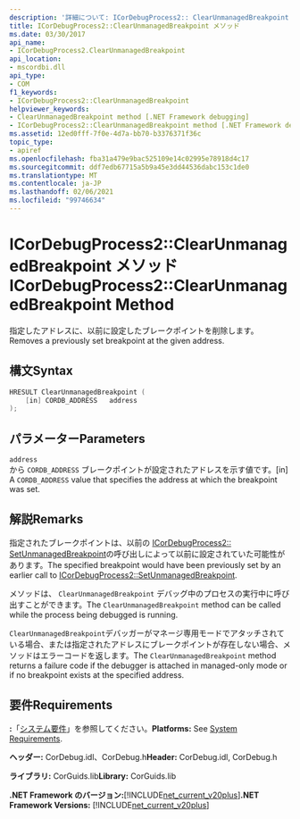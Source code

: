 ```yaml
---
description: '詳細について: ICorDebugProcess2:: ClearUnmanagedBreakpoint メソッド'
title: ICorDebugProcess2::ClearUnmanagedBreakpoint メソッド
ms.date: 03/30/2017
api_name:
- ICorDebugProcess2.ClearUnmanagedBreakpoint
api_location:
- mscordbi.dll
api_type:
- COM
f1_keywords:
- ICorDebugProcess2::ClearUnmanagedBreakpoint
helpviewer_keywords:
- ClearUnmanagedBreakpoint method [.NET Framework debugging]
- ICorDebugProcess2::ClearUnmanagedBreakpoint method [.NET Framework debugging]
ms.assetid: 12ed0fff-7f0e-4d7a-bb70-b3376371f36c
topic_type:
- apiref
ms.openlocfilehash: fba31a479e9bac525109e14c02995e78918d4c17
ms.sourcegitcommit: ddf7edb67715a5b9a45e3dd44536dabc153c1de0
ms.translationtype: MT
ms.contentlocale: ja-JP
ms.lasthandoff: 02/06/2021
ms.locfileid: "99746634"
---
```

# <a name="icordebugprocess2clearunmanagedbreakpoint-method"></a><span data-ttu-id="17b3e-103">ICorDebugProcess2::ClearUnmanagedBreakpoint メソッド</span><span class="sxs-lookup"><span data-stu-id="17b3e-103">ICorDebugProcess2::ClearUnmanagedBreakpoint Method</span></span>

<span data-ttu-id="17b3e-104">指定したアドレスに、以前に設定したブレークポイントを削除します。</span><span class="sxs-lookup"><span data-stu-id="17b3e-104">Removes a previously set breakpoint at the given address.</span></span>  
  
## <a name="syntax"></a><span data-ttu-id="17b3e-105">構文</span><span class="sxs-lookup"><span data-stu-id="17b3e-105">Syntax</span></span>  
  
```cpp  
HRESULT ClearUnmanagedBreakpoint (  
    [in] CORDB_ADDRESS   address  
);  
```  
  
## <a name="parameters"></a><span data-ttu-id="17b3e-106">パラメーター</span><span class="sxs-lookup"><span data-stu-id="17b3e-106">Parameters</span></span>  

 `address`  
 <span data-ttu-id="17b3e-107">から `CORDB_ADDRESS` ブレークポイントが設定されたアドレスを示す値です。</span><span class="sxs-lookup"><span data-stu-id="17b3e-107">[in] A `CORDB_ADDRESS` value that specifies the address at which the breakpoint was set.</span></span>  
  
## <a name="remarks"></a><span data-ttu-id="17b3e-108">解説</span><span class="sxs-lookup"><span data-stu-id="17b3e-108">Remarks</span></span>  

 <span data-ttu-id="17b3e-109">指定されたブレークポイントは、以前の [ICorDebugProcess2:: SetUnmanagedBreakpoint](icordebugprocess2-setunmanagedbreakpoint-method.md)の呼び出しによって以前に設定されていた可能性があります。</span><span class="sxs-lookup"><span data-stu-id="17b3e-109">The specified breakpoint would have been previously set by an earlier call to [ICorDebugProcess2::SetUnmanagedBreakpoint](icordebugprocess2-setunmanagedbreakpoint-method.md).</span></span>  
  
 <span data-ttu-id="17b3e-110">メソッドは、 `ClearUnmanagedBreakpoint` デバッグ中のプロセスの実行中に呼び出すことができます。</span><span class="sxs-lookup"><span data-stu-id="17b3e-110">The `ClearUnmanagedBreakpoint` method can be called while the process being debugged is running.</span></span>  
  
 <span data-ttu-id="17b3e-111">`ClearUnmanagedBreakpoint`デバッガーがマネージ専用モードでアタッチされている場合、または指定されたアドレスにブレークポイントが存在しない場合、メソッドはエラーコードを返します。</span><span class="sxs-lookup"><span data-stu-id="17b3e-111">The `ClearUnmanagedBreakpoint` method returns a failure code if the debugger is attached in managed-only mode or if no breakpoint exists at the specified address.</span></span>  
  
## <a name="requirements"></a><span data-ttu-id="17b3e-112">要件</span><span class="sxs-lookup"><span data-stu-id="17b3e-112">Requirements</span></span>  

 <span data-ttu-id="17b3e-113">**:**「[システム要件](../../get-started/system-requirements.md)」を参照してください。</span><span class="sxs-lookup"><span data-stu-id="17b3e-113">**Platforms:** See [System Requirements](../../get-started/system-requirements.md).</span></span>  
  
 <span data-ttu-id="17b3e-114">**ヘッダー:** CorDebug.idl、CorDebug.h</span><span class="sxs-lookup"><span data-stu-id="17b3e-114">**Header:** CorDebug.idl, CorDebug.h</span></span>  
  
 <span data-ttu-id="17b3e-115">**ライブラリ:** CorGuids.lib</span><span class="sxs-lookup"><span data-stu-id="17b3e-115">**Library:** CorGuids.lib</span></span>  
  
 <span data-ttu-id="17b3e-116">**.NET Framework のバージョン:**[!INCLUDE[net_current_v20plus](../../../../includes/net-current-v20plus-md.md)]</span><span class="sxs-lookup"><span data-stu-id="17b3e-116">**.NET Framework Versions:** [!INCLUDE[net_current_v20plus](../../../../includes/net-current-v20plus-md.md)]</span></span>
